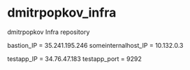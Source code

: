 # dmitrpopkov_infra
dmitrpopkov Infra repository

bastion_IP = 35.241.195.246
someinternalhost_IP = 10.132.0.3

testapp_IP = 34.76.47.183
testapp_port = 9292
